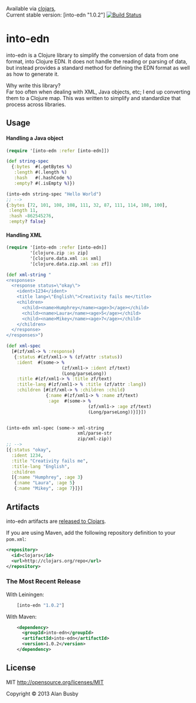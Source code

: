 
Available via [clojars](http://clojars.org/into-edn),  
Current stable version: [into-edn "1.0.2"]
[![Build Status](https://api.travis-ci.org/thebusby/into-edn.png?branch=master)](https://travis-ci.org/thebusby/into-edn)


# into-edn

into-edn is a Clojure library to simplify the conversion of data from one format, into Clojure EDN. It does not handle the reading or parsing of data, but instead provides a standard method for defining the EDN format as well as how to generate it.
 
Why write this library?  
Far too often when dealing with XML, Java objects, etc; I end up converting them to a Clojure map. This was written to simplify and standardize that process across libraries.


## Usage

#### Handling a Java object
```clojure
(require '[into-edn :refer [into-edn]])

(def string-spec
  {:bytes  #(.getBytes %)
   :length #(.length %)
   :hash   #(.hashCode %)
   :empty? #(.isEmpty %)})

(into-edn string-spec "Hello World")
;; -->
{:bytes [72, 101, 108, 108, 111, 32, 87, 111, 114, 108, 100],
 :length 11,
 :hash -862545276,
 :empty? false}
```


#### Handling XML
```clojure
(require '[into-edn :refer [into-edn]]
         '[clojure.zip :as zip]
         '[clojure.data.xml :as xml]
         '[clojure.data.zip.xml :as zf])

(def xml-string "
<responses>
  <response status=\"okay\">
    <ident>1234</ident>
    <title lang=\"English\">Creativity fails me</title>
    <children>
      <child><name>Humphrey</name><age>3</age></child>
      <child><name>Laura</name><age>5</age></child>
      <child><name>Mikey</name><age>7</age></child>
    </children>
  </response>
</responses>")

(def xml-spec
  [#(zf/xml-> % :response)
   {:status #(zf/xml1-> % (zf/attr :status))
    :ident  #(some-> %
                     (zf/xml1-> :ident zf/text)
                     (Long/parseLong))
    :title #(zf/xml1-> % :title zf/text)
    :title-lang #(zf/xml1-> % :title (zf/attr :lang))
    :children [#(zf/xml-> % :children :child)
               {:name #(zf/xml1-> % :name zf/text)
                :age  #(some-> %
                               (zf/xml1-> :age zf/text)
                               (Long/parseLong))}]}])


(into-edn xml-spec (some-> xml-string
                           xml/parse-str
                           zip/xml-zip))
;; -->
[{:status "okay",
  :ident 1234,
  :title "Creativity fails me",
  :title-lang "English",
  :children
  [{:name "Humphrey", :age 3}
   {:name "Laura", :age 5}
   {:name "Mikey", :age 7}]}]
```


## Artifacts

into-edn artifacts are [released to Clojars](https://clojars.org/into-edn).

If you are using Maven, add the following repository definition to your `pom.xml`:

``` xml
<repository>
  <id>clojars</id>
  <url>http://clojars.org/repo</url>
</repository>
```

### The Most Recent Release

With Leiningen:
```clojure
    [into-edn "1.0.2"]
```

With Maven:
``` xml
    <dependency>
      <groupId>into-edn</groupId>
      <artifactId>into-edn</artifactId>
      <version>1.0.2</version>
    </dependency>
```


## License

MIT
http://opensource.org/licenses/MIT

Copyright © 2013 Alan Busby


